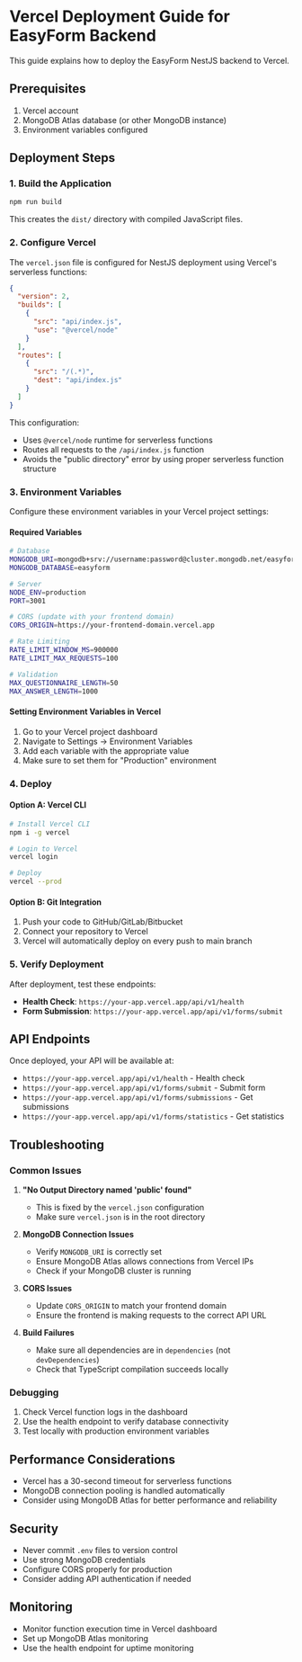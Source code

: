 # Vercel Deployment Guide for EasyForm Backend

This guide explains how to deploy the EasyForm NestJS backend to Vercel.

## Prerequisites

1. Vercel account
2. MongoDB Atlas database (or other MongoDB instance)
3. Environment variables configured

## Deployment Steps

### 1. Build the Application

```bash
npm run build
```

This creates the `dist/` directory with compiled JavaScript files.

### 2. Configure Vercel

The `vercel.json` file is configured for NestJS deployment using Vercel's serverless functions:

```json
{
  "version": 2,
  "builds": [
    {
      "src": "api/index.js",
      "use": "@vercel/node"
    }
  ],
  "routes": [
    {
      "src": "/(.*)",
      "dest": "api/index.js"
    }
  ]
}
```

This configuration:
- Uses `@vercel/node` runtime for serverless functions
- Routes all requests to the `/api/index.js` function
- Avoids the "public directory" error by using proper serverless function structure

### 3. Environment Variables

Configure these environment variables in your Vercel project settings:

#### Required Variables

```bash
# Database
MONGODB_URI=mongodb+srv://username:password@cluster.mongodb.net/easyform?retryWrites=true&w=majority
MONGODB_DATABASE=easyform

# Server
NODE_ENV=production
PORT=3001

# CORS (update with your frontend domain)
CORS_ORIGIN=https://your-frontend-domain.vercel.app

# Rate Limiting
RATE_LIMIT_WINDOW_MS=900000
RATE_LIMIT_MAX_REQUESTS=100

# Validation
MAX_QUESTIONNAIRE_LENGTH=50
MAX_ANSWER_LENGTH=1000
```

#### Setting Environment Variables in Vercel

1. Go to your Vercel project dashboard
2. Navigate to Settings → Environment Variables
3. Add each variable with the appropriate value
4. Make sure to set them for "Production" environment

### 4. Deploy

#### Option A: Vercel CLI

```bash
# Install Vercel CLI
npm i -g vercel

# Login to Vercel
vercel login

# Deploy
vercel --prod
```

#### Option B: Git Integration

1. Push your code to GitHub/GitLab/Bitbucket
2. Connect your repository to Vercel
3. Vercel will automatically deploy on every push to main branch

### 5. Verify Deployment

After deployment, test these endpoints:

- **Health Check**: `https://your-app.vercel.app/api/v1/health`
- **Form Submission**: `https://your-app.vercel.app/api/v1/forms/submit`

## API Endpoints

Once deployed, your API will be available at:

- `https://your-app.vercel.app/api/v1/health` - Health check
- `https://your-app.vercel.app/api/v1/forms/submit` - Submit form
- `https://your-app.vercel.app/api/v1/forms/submissions` - Get submissions
- `https://your-app.vercel.app/api/v1/forms/statistics` - Get statistics

## Troubleshooting

### Common Issues

1. **"No Output Directory named 'public' found"**
   - This is fixed by the `vercel.json` configuration
   - Make sure `vercel.json` is in the root directory

2. **MongoDB Connection Issues**
   - Verify `MONGODB_URI` is correctly set
   - Ensure MongoDB Atlas allows connections from Vercel IPs
   - Check if your MongoDB cluster is running

3. **CORS Issues**
   - Update `CORS_ORIGIN` to match your frontend domain
   - Ensure the frontend is making requests to the correct API URL

4. **Build Failures**
   - Make sure all dependencies are in `dependencies` (not `devDependencies`)
   - Check that TypeScript compilation succeeds locally

### Debugging

1. Check Vercel function logs in the dashboard
2. Use the health endpoint to verify database connectivity
3. Test locally with production environment variables

## Performance Considerations

- Vercel has a 30-second timeout for serverless functions
- MongoDB connection pooling is handled automatically
- Consider using MongoDB Atlas for better performance and reliability

## Security

- Never commit `.env` files to version control
- Use strong MongoDB credentials
- Configure CORS properly for production
- Consider adding API authentication if needed

## Monitoring

- Monitor function execution time in Vercel dashboard
- Set up MongoDB Atlas monitoring
- Use the health endpoint for uptime monitoring
